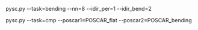 pysc.py --task=bending --nn=8 --idir_per=1 --idir_bend=2

pysc.py --task=cmp --poscar1=POSCAR_flat --poscar2=POSCAR_bending
